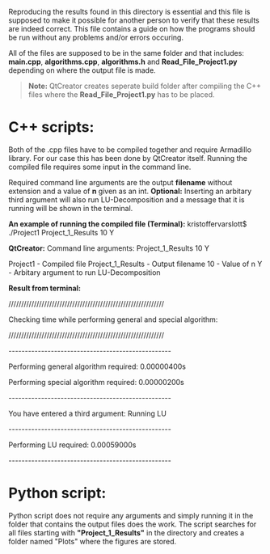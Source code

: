 
Reproducing the results found in this directory is essential and this file is supposed to make it possible for another person to verify that these results are indeed correct. This file contains a guide on how the programs should be run without any problems and/or errors occuring.

All of the files are supposed to be in the same folder and that includes:
**main.cpp**, **algorithms.cpp**, **algorithms.h** and **Read_File_Project1.py**
depending on where the output file is made.
> **Note:** QtCreator creates seperate build folder after compiling the C++ files where the **Read_File_Project1.py** has to be placed.

# C++ scripts:
Both of the .cpp files have to be compiled together and require Armadillo library.
For our case this has been done by QtCreator itself. 
Running the compiled file requires some input in the command line.

Required command line arguments are the output **filename** without extension 
and a value of **n** given as an int. 
**Optional:** Inserting an arbitary third argument will also run LU-Decomposition and a message that it is running will be shown in the terminal. 

**An example of running the compiled file (Terminal):**
kristoffervarslott$ ./Project1 Project_1_Results 10 Y

**QtCreator:**
Command line arguments: Project_1_Results 10 Y

Project1 - Compiled file
Project_1_Results - Output filename
10 - Value of n
Y - Arbitary argument to run LU-Decomposition

**Result from terminal:**

/////////////////////////////////////////////////////////////

Checking time while performing general and special algorithm:

/////////////////////////////////////////////////////////////


\--------------------------------------------------

Performing general algorithm required: 0.00000400s

Performing special algorithm required: 0.00000200s

\--------------------------------------------------

You have entered a third argument: Running LU

\--------------------------------------------------

Performing LU required: 0.00059000s

\--------------------------------------------------


# Python script:
Python script does not require any arguments and simply running it in the folder that contains the output files does the work. The script searches for all files starting with 
**"Project_1_Results"** in the directory and creates a folder named "Plots" where the figures are stored.